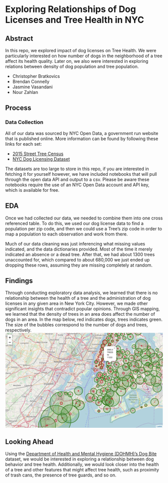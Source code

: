 # Exploring Relationships of Dog Licenses and Tree Health in NYC
## Abstract
In this repo, we explored impact of dog licenses on Tree Health.  We were particularly interested on how number of dogs in the neighborhood of a tree affect its health quality.  Later on, we also were interested in exploring relations between density of dog population and tree population.

- Christopher Bratkovics
- Brendan Connelly
- Jasmine Vasandani
- Nour Zahlan

## Process
### Data Collection
All of our data was sourced by NYC Open Data, a government run website that is published online.  More information can be found by following these links for each set:
- [2015 Street Tree Census](https://data.cityofnewyork.us/Environment/2015-Street-Tree-Census-Tree-Data/pi5s-9p35) 
- [NYC Dog Licensing Dataset](https://data.cityofnewyork.us/Health/NYC-Dog-Licensing-Dataset/nu7n-tubp)

The datasets are too large to store in this repo, if you are interested in fetching it for yourself however, we have included notebooks that will pull through the open data API and output to a csv.  Please be aware these notebooks require the use of an NYC Open Data account and API key, which is available for free.

## EDA
Once we had collected our data, we needed to combine them into one cross referenced table.  To do this, we used our dog license data to find a population per zip code, and then we could use a Tree’s zip code in order to map a population to each observation and work from there.

Much of our data cleaning was just inferencing what missing values indicated, and the data dictionaries provided.  Most of the time it merely indicated an absence or a dead tree.  After that, we had about 1300 trees unaccounted for, which compared to about 680,000 we just ended up dropping these rows, assuming they are missing completely at random.

## Findings
Through conducting exploratory data analysis, we learned that there is no relationship between the health of a tree and the administration of dog licenses in any given area in New York City. However, we made other significant insights that contradict popular opinions. Through GIS mapping, we learned that the density of trees in an area does affect the number of dogs in an area. In the map below, red indicates dogs, trees indicates green. The size of the bubbles correspond to the number of dogs and trees, respectively. 
![image](./images/map_dogs_trees_1.png)

## Looking Ahead
Using the [Department of Health and Mental Hygiene (DOHMH)’s Dog Bite](https://data.cityofnewyork.us/Health/DOHMH-Dog-Bite-Data/rsgh-akpg) dataset, we would be interested in exploring a relationship between dog behavior and tree health. Additionally, we would look closer into the health of a tree and other features that might affect tree health, such as proximity of trash cans, the presence of tree guards, and so on. 




